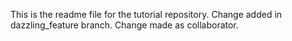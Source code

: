 This is the readme file for the tutorial repository.
Change added in dazzling_feature branch.
Change made as collaborator.